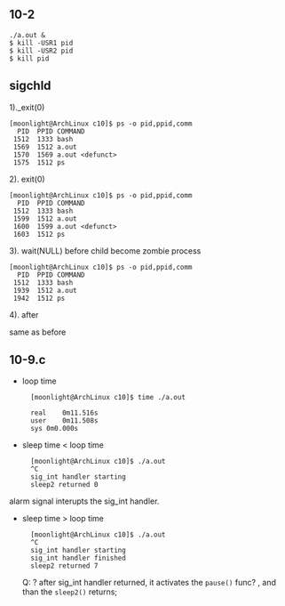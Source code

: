 ## 10-2

    ./a.out &
    $ kill -USR1 pid
    $ kill -USR2 pid
    $ kill pid

## sigchld
1).\_exit(0)

    [moonlight@ArchLinux c10]$ ps -o pid,ppid,comm
      PID  PPID COMMAND
     1512  1333 bash
     1569  1512 a.out
     1570  1569 a.out <defunct>
     1575  1512 ps

2). exit(0)

    [moonlight@ArchLinux c10]$ ps -o pid,ppid,comm
      PID  PPID COMMAND
     1512  1333 bash
     1599  1512 a.out
     1600  1599 a.out <defunct>
     1603  1512 ps

3). wait(NULL)
before child become zombie process

    [moonlight@ArchLinux c10]$ ps -o pid,ppid,comm
      PID  PPID COMMAND
     1512  1333 bash
     1939  1512 a.out
     1942  1512 ps

4). after
 
same as before 

## 10-9.c

- loop time

        [moonlight@ArchLinux c10]$ time ./a.out

        real	0m11.516s
        user	0m11.508s
        sys	0m0.000s



- sleep time < loop time

        [moonlight@ArchLinux c10]$ ./a.out 
        ^C
        sig_int handler starting
        sleep2 returned 0

alarm signal interupts the sig\_int handler.

- sleep time > loop time

        [moonlight@ArchLinux c10]$ ./a.out
        ^C
        sig_int handler starting
        sig_int handler finished
        sleep2 returned 7

    Q: ? after sig\_int handler returned, it activates the `pause()` func? , and than the `sleep2()` returns;



     


